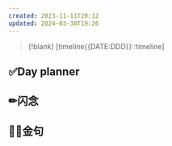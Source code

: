 ```yaml
---
created: 2023-11-11T20:12
updated: 2024-03-30T19:26
---
```

> [!blank] 
> [timeline{{DATE:DDD}}::timeline]
## ✅Day planner


## ✏闪念


## 🏳️‍🌈金句